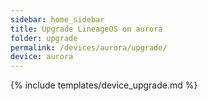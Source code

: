```yaml
---
sidebar: home_sidebar
title: Upgrade LineageOS on aurora
folder: upgrade
permalink: /devices/aurora/upgrade/
device: aurora
---
```

{% include templates/device_upgrade.md %}

